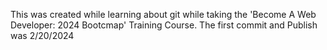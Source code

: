 This was created while learning about git while taking the 'Become A Web Developer: 2024 Bootcmap' Training Course.
The first commit and Publish was 2/20/2024
